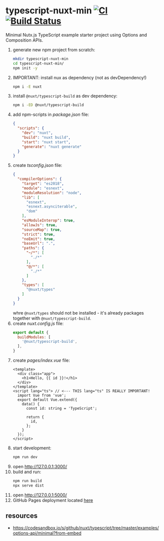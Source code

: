 # typescript-nuxt-min [![CI](https://github.com/daggerok/typescript-nuxt-min/workflows/CI/badge.svg)](https://github.com/daggerok/typescript-nuxt-min/actions?query=workflow%3ACI) [![Build Status](https://travis-ci.org/daggerok/typescript-nuxt-min.svg?branch=master)](https://travis-ci.org/daggerok/typescript-nuxt-min)
Minimal Nutx.js TypeScript example starter project using Options and Composition APIs.

1. generate new npm project from scratch:
   ```bash
   mkdir typescript-nuxt-min
   cd typescript-nuxt-min/
   npm init -y
   ```
1. IMPORTANT: install nux as dependency (not as devDependency!)
   ```bash
   npm i -E nuxt
   ```
1. install `@nuxt/typescript-build` as dev dependency:
   ```bash
   npm i -ED @nuxt/typescript-build
   ```
1. add npm-scripts in _package.json_ file:
   ```json
   {
     "scripts": {
       "dev": "nuxt",
       "build": "nuxt build",
       "start": "nuxt start",
       "generate": "nuxt generate"
     }
   }
   ```
1. create _tsconfig.json_ file:
   ```json
   {
     "compilerOptions": {
       "target": "es2018",
       "module": "esnext",
       "moduleResolution": "node",
       "lib": [
         "esnext",
         "esnext.asynciterable",
         "dom"
       ],
       "esModuleInterop": true,
       "allowJs": true,
       "sourceMap": true,
       "strict": true,
       "noEmit": true,
       "baseUrl": ".",
       "paths": {
         "~/*": [
           "./*"
         ],
         "@/*": [
           "./*"
         ]
       },
       "types": [
         "@nuxt/types"
       ]
     }
   }
   ```
   whre `@nuxt/types` should not be installed - it's already packages together with `@nuxt/typescript-build`.
1. create _nuxt.config.js_ file:
   ```js
   export default {
     buildModules: [
       '@nuxt/typescript-build',
     ],
   }
   ```
1. create _pages/index.vue_ file:
   ```vue
   <template>
     <div class="app">
       <h1>Hello, {{ id }}!</h1>
     </div>
   </template>
   <script lang="ts"> // <--- THIS lang="ts" IS REALLY IMPORTANT!
     import Vue from 'vue';
     export default Vue.extend({
       data() {
         const id: string = 'TypeScript';
         
         return {
           id,
         };
       }
     });
   </script>
   ```
1. start development:
   ```bash
   npm run dev
   ```
1. open http://127.0.0.1:3000/
1. build and run:
   ```bash
   npm run build
   npx serve dist
   ```
1. open http://127.0.0.1:5000/
1. GitHub Pages deployment located [here](https://daggerok.github.io/typescript-nuxt-min/)

## resources

* https://codesandbox.io/s/github/nuxt/typescript/tree/master/examples/options-api/minimal?from-embed
